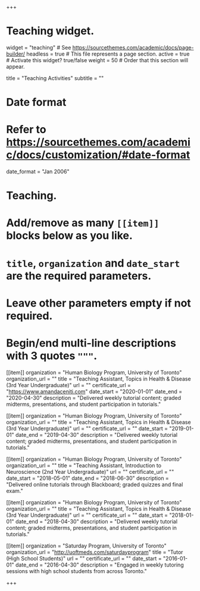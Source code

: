 +++
# Teaching widget.
widget = "teaching"  # See https://sourcethemes.com/academic/docs/page-builder/
headless = true  # This file represents a page section.
active = true  # Activate this widget? true/false
weight = 50  # Order that this section will appear.

title = "Teaching Activities"
subtitle = ""

# Date format
#   Refer to https://sourcethemes.com/academic/docs/customization/#date-format
date_format = "Jan 2006"

# Teaching.
#   Add/remove as many `[[item]]` blocks below as you like.
#   `title`, `organization` and `date_start` are the required parameters.
#   Leave other parameters empty if not required.
#   Begin/end multi-line descriptions with 3 quotes `"""`.

[[item]]
  organization = "Human Biology Program, University of Toronto"
  organization_url = ""
  title = "Teaching Assistant, Topics in Health & Disease (3rd Year Undergraduate)"
  url = ""
  certificate_url = "https://www.amandaceniti.com"
  date_start = "2020-01-01"
  date_end = "2020-04-30"
  description = "Delivered weekly tutorial content; graded midterms, presentations, and student participation in tutorials."

[[item]]
  organization = "Human Biology Program, University of Toronto"
  organization_url = ""
  title = "Teaching Assistant, Topics in Health & Disease (3rd Year Undergraduate)"
  url = ""
  certificate_url = ""
  date_start = "2019-01-01"
  date_end = "2019-04-30"
  description = "Delivered weekly tutorial content; graded midterms, presentations, and student participation in tutorials."
  
[[item]]
  organization = "Human Biology Program, University of Toronto"
  organization_url = ""
  title = "Teaching Assistant, Introduction to Neuroscience (2nd Year Undergraduate)"
  url = ""
  certificate_url = ""
  date_start = "2018-05-01"
  date_end = "2018-06-30"
  description = "Delivered online tutorials through Blackboard; graded quizzes and final exam."

[[item]]
  organization = "Human Biology Program, University of Toronto"
  organization_url = ""
  title = "Teaching Assistant, Topics in Health & Disease (3rd Year Undergraduate)"
  url = ""
  certificate_url = ""
  date_start = "2018-01-01"
  date_end = "2018-04-30"
  description = "Delivered weekly tutorial content; graded midterms, presentations, and student participation in tutorials."

[[item]]
  organization = "Saturday Program, University of Toronto"
  organization_url = "http://uoftmeds.com/saturdayprogram"
  title = "Tutor (High School Students)"
  url = ""
  certificate_url = ""
  date_start = "2016-01-01"
  date_end = "2016-04-30"
  description = "Engaged in weekly tutoring sessions with high school students from across Toronto."

+++
